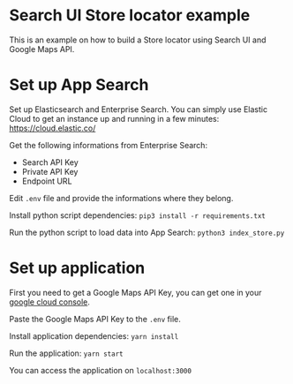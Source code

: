 # Search UI Store locator example

This is an example on how to build a Store locator using Search UI and Google Maps API. 

# Set up App Search 

Set up Elasticsearch and Enterprise Search. You can simply use Elastic Cloud to get an instance up and running in a few minutes: https://cloud.elastic.co/

Get the following informations from Enterprise Search: 

- Search API Key
- Private API Key
- Endpoint URL

Edit `.env` file and provide the informations where they belong. 

Install python script dependencies: `pip3 install -r requirements.txt`

Run the python script to load data into App Search: `python3 index_store.py`

# Set up application 

First you need to get a Google Maps API Key, you can get one in your [google cloud console](https://developers.google.com/maps/documentation/javascript/get-api-key).

Paste the Google Maps API Key to the `.env` file. 

Install application dependencies: `yarn install` 

Run the application: `yarn start` 

You can access the application on `localhost:3000` 



